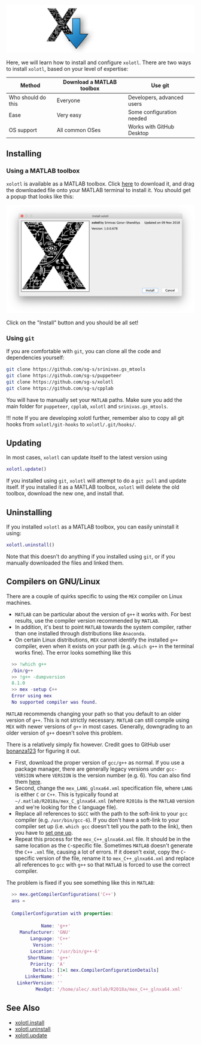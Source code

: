 
![](../images/install-hero.jpg)

Here, we will learn how to install and configure `xolotl`. There are two ways to install `xolotl`, based on your level of expertise:

| Method | Download a MATLAB toolbox | Use git |
| ---------- | --------------- | ---------- |
| Who should do this | Everyone |  Developers, advanced users |
| Ease | Very easy | Some configuration needed |
| OS support | All common OSes | Works with GitHub Desktop |


## Installing

### Using a MATLAB toolbox

`xolotl` is available as a MATLAB toolbox. Click [here](https://github.com/sg-s/xolotl/releases/download/latest/xolotl.mltbx) to download it, and drag the downloaded file onto your MATLAB terminal to install it. You should get a popup that looks like this:

![](../images/install-toolbox.png)


Click on the "Install" button and you should be all set!

### Using `git`


If you are comfortable with `git`, you can clone all the code and dependencies yourself:

```bash
git clone https://github.com/sg-s/srinivas.gs_mtools
git clone https://github.com/sg-s/puppeteer
git clone https://github.com/sg-s/xolotl
git clone https://github.com/sg-s/cpplab
```

You will have to manually set your `MATLAB` paths. Make sure you add the main folder for `puppeteer`, `cpplab`, `xolotl` and `srinivas.gs_mtools`.

!!! note
    If you are developing xolotl further, remember also to copy all git hooks from `xolotl/git-hooks` to `xolotl/.git/hooks/`.

## Updating

In most cases, `xolotl` can update itself to the latest version using

```matlab
xolotl.update()
```

If you installed using `git`, `xolotl` will attempt to do a `git pull` and update itself. If you installed it as a MATLAB toolbox, `xolotl` will delete the old toolbox, download the new one, and install that.


## Uninstalling

If you installed `xolotl` as a MATLAB toolbox, you can easily uninstall it using:

```matlab
xolotl.uninstall()
```

Note that this doesn't do anything if you installed using `git`, or if you manually downloaded the files and linked them.

## Compilers on GNU/Linux

There are a couple of quirks specific to using the `MEX` compiler on Linux machines.

* `MATLAB` can be particular about the version of `g++` it works with. For best results, use the compiler version recommended by `MATLAB`.
* In addition, it's best to point `MATLAB` towards the system compiler, rather than one installed through distributions like `Anaconda`.
* On certain Linux distributions, `MEX` cannot identify the installed `g++` compiler, even when it exists on your path (e.g. `which g++` in the terminal works fine). The error looks something like this

```matlab
  >> !which g++
  /bin/g++
  >> !g++ -dumpversion
  8.1.0
  >> mex -setup C++
  Error using mex
  No supported compiler was found.
```

 `MATLAB` recommends changing your path so that you default to an older version of `g++`. This is not strictly necessary. `MATLAB` can still compile using `MEX` with newer versions of `g++` in most cases. Generally, downgrading to an older version of `g++` doesn't solve this problem.

There is a relatively simply fix however. Credit goes to GitHub user [bonanza123](https://gist.github.com/bonanza123/) for figuring it out.

* First, download the proper version of `gcc/g++` as normal. If you use a package manager, there are generally legacy versions under `gcc-VERSION` where `VERSION` is the version number (e.g. 6). You can also find them [here](https://gcc.gnu.org/).
* Second, change the `mex_LANG_glnxa64.xml` specification file, where `LANG` is either `C` or `C++`. This is typically found at `~/.matlab/R2018a/mex_C_glnxa64.xml` (where `R2018a` is the `MATLAB` version and we're looking for the `C` language file).
* Replace all references to `$GCC` with the path to the soft-link to your `gcc` compiler (e.g. `/usr/bin/gcc-6`). If you don't have a soft-link to your compiler set up (i.e. `which gcc` doesn't tell you the path to the link), then you have to [set one up](https://askubuntu.com/questions/898578/how-can-i-change-which-gcc-directory).
* Repeat this process for the `mex_C++_glnxa64.xml` file. It should be in the same location as the `C`-specific file. Sometimes `MATLAB` doesn't generate the `C++` `.xml` file, causing a lot of errors. If it doesn't exist, copy the `C`-specific version of the file, rename it to `mex_C++_glnxa64.xml` and replace all references to `gcc` with `g++` so that `MATLAB` is forced to use the correct compiler.

The problem is fixed if you see something like this in `MATLAB`:

```matlab
  >> mex.getCompilerConfigurations('C++')
  ans =

  CompilerConfiguration with properties:

             Name: 'g++'
     Manufacturer: 'GNU'
         Language: 'C++'
          Version: ''
         Location: '/usr/bin/g++-6'
        ShortName: 'g++'
         Priority: 'A'
          Details: [1×1 mex.CompilerConfigurationDetails]
       LinkerName: ''
    LinkerVersion: ''
           MexOpt: '/home/alec/.matlab/R2018a/mex_C++_glnxa64.xml'
```



## See Also

* [xolotl.install](https://xolotl.readthedocs.io/en/master/reference/matlab/xolotl/#install)
* [xolotl.uninstall](https://xolotl.readthedocs.io/en/master/reference/matlab/xolotl/#uninstall)
* [xolotl.update](https://xolotl.readthedocs.io/en/master/reference/matlab/xolotl/#update)
